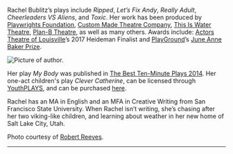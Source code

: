 
Rachel Bublitz’s plays include *Ripped*, *Let’s Fix Andy*, *Really Adult*, *Cheerleaders VS Aliens*, and *Toxic*. Her work has been produced by [Playwrights Foundation](http://playwrightsfoundation.org/), [Custom Made Theatre Company](https://www.custommade.org/), [This Is Water Theatre](http://thisiswatertheatre.com/), [Plan-B Theatre](http://planbtheatre.org/), as well as many others. Awards include: [Actors Theatre of Louisville](https://actorstheatre.org/)’s 2017 Heideman Finalist and [PlayGround](http://playground-sf.org/commissioning.shtml)’s [June Anne Baker Prize](http://playground-sf.org/commissioning.shtml).  

![Picture of author.](/images/site/me_Nov_13.jpg)

Her play *My Body* was published in [The Best Ten-Minute Plays 2014](http://www.amazon.com/Best-Ten-Minute-Plays-2014-Minute/dp/1575258862). Her one-act children's play *Clever Catherine*, can be licensed through [YouthPLAYS](http://youthplays.com/play_details.php?play_id=330), and can be purchased [here](http://smile.amazon.com/Clever-Catherine-Rachel-Bublitz/dp/1620883139/ref=sr_1_fkmr0_1?ie=UTF8&qid=1444837017&sr=8-1-fkmr0&keywords=cleaver+catherine+bublitz).

Rachel has an MA in English and an MFA in Creative Writing from San Francisco State University. When Rachel isn’t writing, she’s chasing after her two viking-like children, and learning about weather in her new home of Salt Lake City, Utah.

Photo courtesy of [Robert Reeves](http://suckypictures.blogspot.com/?zx=da79e9239054d5d).

---

